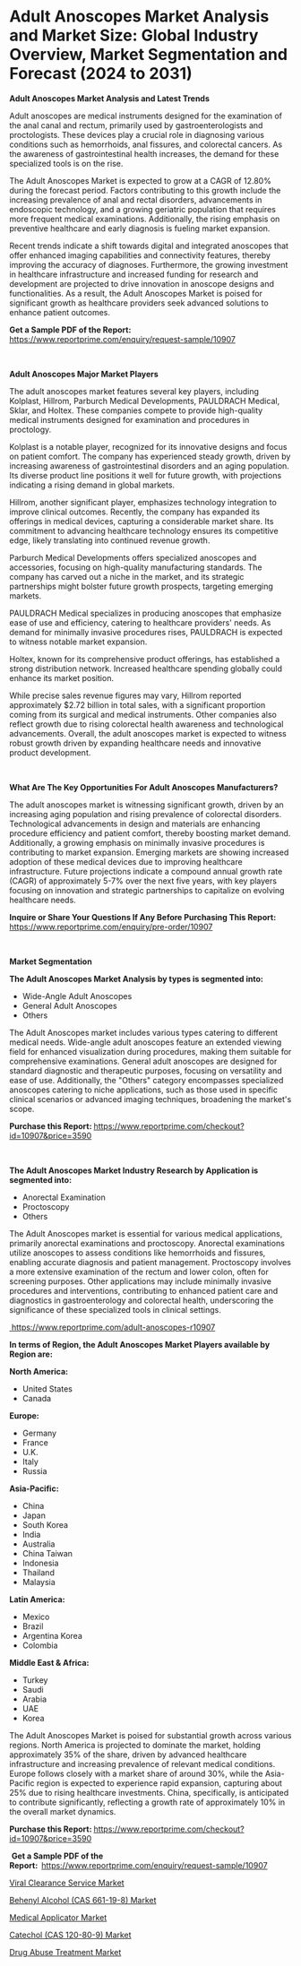 <p><h1>Adult Anoscopes Market Analysis and Market Size: Global Industry Overview, Market Segmentation and Forecast (2024 to 2031)</h1></p><p><strong>Adult Anoscopes Market Analysis and Latest Trends</strong></p>
<p><p>Adult anoscopes are medical instruments designed for the examination of the anal canal and rectum, primarily used by gastroenterologists and proctologists. These devices play a crucial role in diagnosing various conditions such as hemorrhoids, anal fissures, and colorectal cancers. As the awareness of gastrointestinal health increases, the demand for these specialized tools is on the rise.</p><p>The Adult Anoscopes Market is expected to grow at a CAGR of 12.80% during the forecast period. Factors contributing to this growth include the increasing prevalence of anal and rectal disorders, advancements in endoscopic technology, and a growing geriatric population that requires more frequent medical examinations. Additionally, the rising emphasis on preventive healthcare and early diagnosis is fueling market expansion.</p><p>Recent trends indicate a shift towards digital and integrated anoscopes that offer enhanced imaging capabilities and connectivity features, thereby improving the accuracy of diagnoses. Furthermore, the growing investment in healthcare infrastructure and increased funding for research and development are projected to drive innovation in anoscope designs and functionalities. As a result, the Adult Anoscopes Market is poised for significant growth as healthcare providers seek advanced solutions to enhance patient outcomes.</p></p>
<p><strong>Get a Sample PDF of the Report:&nbsp;</strong> <a href="https://www.reportprime.com/enquiry/request-sample/10907?utm_campaign=97&utm_medium=2&utm_source=Github&utm_content=ia&utm_term=29112024&utm_id=adult-anoscopes">https://www.reportprime.com/enquiry/request-sample/10907</a></p>
<p>&nbsp;</p>
<p><strong>Adult Anoscopes Major Market Players</strong></p>
<p><p>The adult anoscopes market features several key players, including Kolplast, Hillrom, Parburch Medical Developments, PAULDRACH Medical, Sklar, and Holtex. These companies compete to provide high-quality medical instruments designed for examination and procedures in proctology.</p><p>Kolplast is a notable player, recognized for its innovative designs and focus on patient comfort. The company has experienced steady growth, driven by increasing awareness of gastrointestinal disorders and an aging population. Its diverse product line positions it well for future growth, with projections indicating a rising demand in global markets.</p><p>Hillrom, another significant player, emphasizes technology integration to improve clinical outcomes. Recently, the company has expanded its offerings in medical devices, capturing a considerable market share. Its commitment to advancing healthcare technology ensures its competitive edge, likely translating into continued revenue growth.</p><p>Parburch Medical Developments offers specialized anoscopes and accessories, focusing on high-quality manufacturing standards. The company has carved out a niche in the market, and its strategic partnerships might bolster future growth prospects, targeting emerging markets.</p><p>PAULDRACH Medical specializes in producing anoscopes that emphasize ease of use and efficiency, catering to healthcare providers' needs. As demand for minimally invasive procedures rises, PAULDRACH is expected to witness notable market expansion.</p><p>Holtex, known for its comprehensive product offerings, has established a strong distribution network. Increased healthcare spending globally could enhance its market position.</p><p>While precise sales revenue figures may vary, Hillrom reported approximately $2.72 billion in total sales, with a significant proportion coming from its surgical and medical instruments. Other companies also reflect growth due to rising colorectal health awareness and technological advancements. Overall, the adult anoscopes market is expected to witness robust growth driven by expanding healthcare needs and innovative product development.</p></p>
<p>&nbsp;</p>
<p><strong>What Are The Key Opportunities For Adult Anoscopes Manufacturers?</strong></p>
<p><p>The adult anoscopes market is witnessing significant growth, driven by an increasing aging population and rising prevalence of colorectal disorders. Technological advancements in design and materials are enhancing procedure efficiency and patient comfort, thereby boosting market demand. Additionally, a growing emphasis on minimally invasive procedures is contributing to market expansion. Emerging markets are showing increased adoption of these medical devices due to improving healthcare infrastructure. Future projections indicate a compound annual growth rate (CAGR) of approximately 5-7% over the next five years, with key players focusing on innovation and strategic partnerships to capitalize on evolving healthcare needs.</p></p>
<p><strong>Inquire or Share Your Questions If Any Before Purchasing This Report:</strong> <a href="https://www.reportprime.com/enquiry/pre-order/10907?utm_campaign=97&utm_medium=2&utm_source=Github&utm_content=ia&utm_term=29112024&utm_id=adult-anoscopes">https://www.reportprime.com/enquiry/pre-order/10907</a></p>
<p>&nbsp;</p>
<p><strong>Market Segmentation</strong></p>
<p><strong>The Adult Anoscopes Market Analysis by types is segmented into:</strong></p>
<p><ul><li>Wide-Angle Adult Anoscopes</li><li>General Adult Anoscopes</li><li>Others</li></ul></p>
<p><p>The Adult Anoscopes market includes various types catering to different medical needs. Wide-angle adult anoscopes feature an extended viewing field for enhanced visualization during procedures, making them suitable for comprehensive examinations. General adult anoscopes are designed for standard diagnostic and therapeutic purposes, focusing on versatility and ease of use. Additionally, the "Others" category encompasses specialized anoscopes catering to niche applications, such as those used in specific clinical scenarios or advanced imaging techniques, broadening the market's scope.</p></p>
<p><strong>Purchase this Report:&nbsp;</strong><a href="https://www.reportprime.com/checkout?id=10907&price=3590&utm_campaign=97&utm_medium=2&utm_source=Github&utm_content=ia&utm_term=29112024&utm_id=adult-anoscopes">https://www.reportprime.com/checkout?id=10907&price=3590</a></p>
<p>&nbsp;</p>
<p><strong>The Adult Anoscopes Market Industry Research by Application is segmented into:</strong></p>
<p><ul><li>Anorectal Examination</li><li>Proctoscopy</li><li>Others</li></ul></p>
<p><p>The Adult Anoscopes market is essential for various medical applications, primarily anorectal examinations and proctoscopy. Anorectal examinations utilize anoscopes to assess conditions like hemorrhoids and fissures, enabling accurate diagnosis and patient management. Proctoscopy involves a more extensive examination of the rectum and lower colon, often for screening purposes. Other applications may include minimally invasive procedures and interventions, contributing to enhanced patient care and diagnostics in gastroenterology and colorectal health, underscoring the significance of these specialized tools in clinical settings.</p></p>
<p><a href="https://www.reportprime.com/adult-anoscopes-r10907?utm_campaign=97&utm_medium=2&utm_source=Github&utm_content=ia&utm_term=29112024&utm_id=adult-anoscopes">&nbsp;https://www.reportprime.com/adult-anoscopes-r10907</a></p>
<p><strong>In terms of Region, the Adult Anoscopes Market Players available by Region are:</strong></p>
<p>
    <p> <strong> North America: </strong>
        <ul>
            <li>United States</li>
            <li>Canada</li>
        </ul>
        </p> 
    <p> <strong> Europe: </strong>
        <ul>
            <li>Germany</li>
            <li>France</li>
            <li>U.K.</li>
            <li>Italy</li>
            <li>Russia</li>
        </ul>
        </p> 
    <p> <strong> Asia-Pacific: </strong>
        <ul>
            <li>China</li>
            <li>Japan</li>
            <li>South Korea</li>
            <li>India</li>
            <li>Australia</li>
            <li>China Taiwan</li>
            <li>Indonesia</li>
            <li>Thailand</li>
            <li>Malaysia</li>
        </ul>
        </p> 
    <p> <strong> Latin America: </strong>
        <ul>
            <li>Mexico</li>
            <li>Brazil</li>
            <li>Argentina Korea</li>
            <li>Colombia</li>
        </ul>
        </p> 
    <p> <strong> Middle East & Africa: </strong>
        <ul>
            <li>Turkey</li>
            <li>Saudi</li>
            <li>Arabia</li>
            <li>UAE</li>
            <li>Korea</li>
        </ul>
    </p>
    </p>
<p><p>The Adult Anoscopes Market is poised for substantial growth across various regions. North America is projected to dominate the market, holding approximately 35% of the share, driven by advanced healthcare infrastructure and increasing prevalence of relevant medical conditions. Europe follows closely with a market share of around 30%, while the Asia-Pacific region is expected to experience rapid expansion, capturing about 25% due to rising healthcare investments. China, specifically, is anticipated to contribute significantly, reflecting a growth rate of approximately 10% in the overall market dynamics.</p></p>
<p><strong>Purchase this Report: </strong><a href="https://www.reportprime.com/checkout?id=10907&price=3590&utm_campaign=97&utm_medium=2&utm_source=Github&utm_content=ia&utm_term=29112024&utm_id=adult-anoscopes">https://www.reportprime.com/checkout?id=10907&price=3590</a></p>
<p>&nbsp;<strong>Get a Sample PDF of the Report:&nbsp;&nbsp;</strong><a href="https://www.reportprime.com/enquiry/request-sample/10907?utm_campaign=97&utm_medium=2&utm_source=Github&utm_content=ia&utm_term=29112024&utm_id=adult-anoscopes">https://www.reportprime.com/enquiry/request-sample/10907</a></p>
<p><strong></strong></p>
<p><p><a href="https://www.linkedin.com/pulse/global-viral-clearance-service-marketundergoing-substantial-jcqoc?utm_campaign=97&utm_medium=2&utm_source=Github&utm_content=ia&utm_term=29112024&utm_id=adult-anoscopes">Viral Clearance Service Market</a></p><p><a href="https://issuu.com/reportprime-2/docs/behenyl-alcohol-cas-661-19-8-market_2b1406082bc3d7?utm_campaign=97&utm_medium=2&utm_source=Github&utm_content=ia&utm_term=29112024&utm_id=adult-anoscopes">Behenyl Alcohol (CAS 661-19-8) Market</a></p><p><a href="https://github.com/stephaniwo144/Market-Research-Report-List-1/blob/main/medical-applicator-market.md?utm_campaign=97&utm_medium=2&utm_source=Github&utm_content=ia&utm_term=29112024&utm_id=adult-anoscopes">Medical Applicator Market</a></p><p><a href="https://issuu.com/reportprime-2/docs/catechol-cas-120-80-9-market-size-2_125a60304811de?utm_campaign=97&utm_medium=2&utm_source=Github&utm_content=ia&utm_term=29112024&utm_id=adult-anoscopes">Catechol (CAS 120-80-9) Market</a></p><p><a href="https://www.linkedin.com/pulse/market-dynamics-projected-growth-drug-abuse-treatment-cagr-11-from-cs4wc?utm_campaign=97&utm_medium=2&utm_source=Github&utm_content=ia&utm_term=29112024&utm_id=adult-anoscopes">Drug Abuse Treatment Market</a></p></p>